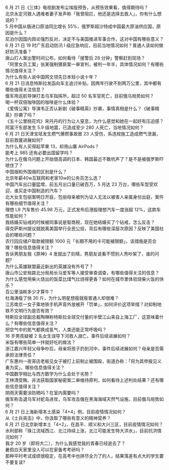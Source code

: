 6 月 21 日《三体》电视剧发布尘埃版预告，从预告效果看，值得期待吗？  
北京永定河救人遇难者妻子发声称「我曾阻拦，他还是选择去救人」，你有什么想说的？  
5 月中国从俄进口原油同比增长 55%，俄罗斯超沙特成中国最大原油供应国，原因是什么？  
尼泊尔因国内舆论强烈反对，决定不与美国推进军事合作，这对中国有哪些意义？  
6 月 21 日 19 时广东启动防汛 Ⅰ 级应急响应，目前当地情况如何？普通人该如何做好防汛准备？  
唐山打人案出警时间公布，如何看待「接警后 28 分钟」警察赶到现场？  
「阿里女员工案」张某强制猥亵案一审宣判，被判一年半，具体情况如何？有哪些情况值得关注？  
为什么有些人说中国网文领先日本轻小说十年？  
6 月 21 日消息特斯拉发函向车主追讨补贴，因两年行驶不到两万公里，其中都有哪些值得关注信息？  
俄军用巡航导弹打击乌军指挥所，超过 50 名军官死亡，目前俄乌局势如何？  
喝一杯双倍咖啡因的咖啡是什么体验？  
《爱情公寓》导演韦正否认新剧《破事精英》抄袭，事情真相是什么？《破事精英》抄袭了吗？  
《五十公里桃花坞》宋丹丹的行为让人窒息，为什么感觉和她在一起好有压迫感？  
阿富汗东部发生 5.9 级地震，已造成至少 280 人死亡，当地情况如何？  
6 月 21 日天津宝坻发生燃气爆燃事故致 23 人受伤，系违规施工造成燃气泄漏，目前救援进展如何?  
为什么有人买得起苹果 13，却用山寨 AirPods？  
能考上 985 还有必要出国留学吗？  
为什么在俄乌问题上开始很高调的日本、韩国最近不敢吭声了？是不是被俄罗斯吓唬住了？  
中国烟和外国烟的区别是什么？  
北京年薪40w互联网和老家10w的公务员怎么选？  
中国汽车出口量猛增，前五月出口量已破百万，5 月达 23 万台，哪些车型受欢迎，谁买走中国制造的汽车？  
北大女生包丽案明日开庭，包丽母亲被列为证人无法以被害人亲属身份出庭，案件有哪些细节值得关注？  
理想 L9 汽车售价 45.98 万元，正式发布后港股理想汽车一度涨超 12%，这款车性能如何？  
我结婚买钻戒的时候被同事说是智商税，现在她结婚买了个钻戒，怎么反击？  
得克萨斯州提议就脱离美国举行全民公投，背后有哪些深层次原因？反映了美国社会的哪些问题？  
农行回应储户取款被限额 1000 元「长期不用的卡可能被限额」，该措施是否合理？哪些信息值得关注？  
告诉男朋友我《原神》4 发就出了刻晴，男朋友说看不惯别人秀吵架了，谁的问题?  
为什么英雄联盟最近新出的英雄没有外号了？  
唐山市公安局路北分局局长马爱军等人接受审查调查，有哪些值得关注的信息？  
为什么感觉用柴火烧出的饭菜比煤气灶烧得更香？如何在城市里体验烧柴火饭的快乐？  
百公里油耗多少才算牛？  
杜海涛瘦了快 30 斤，为什么明星想瘦就瘦普通人却很难？  
江苏南京一女子乘地铁手机声音外放被开「罚单」，如何评价这项举措？对抑制地铁不文明行为是否有效？  
特斯拉全球副总裁陶琳称特斯拉全球交付量的半壁江山来自上海工厂，这意味着什么？有哪些信息值得关注？  
把空气中的氮气都换成氢气，人类还能正常呼吸吗？  
16 岁男孩疑被 2 名女生误导下河救人溺亡，事件后续进展如何？  
米饭有哪些简单一拌就好吃的做法？  
浙江嘉兴年轻父母争吵后，母亲将孩子扔到河中，事件后续进展如何？母亲是否需承担法律责任？  
广东惠州一夜宵店老板见女子被打上前制止被围殴，街道办称：「将为其申报见义勇为奖」，哪些信息值得关注？  
中国数学相比与西方数学为什么会处于劣势？  
王林清受贿、非法获取国家秘密案二审维持原判，如何看待上述判处结果？还有哪些信息值得关注？  
阴雨天需要涂防晒吗？在室内需要吗？  
俄军称击退乌军对蛇岛进攻，乌军攻击俄在黑海海域天然气设施，目前俄乌局势如何？  
6 月 21 日上海新增本土感染「4+4」例，目前疫情情况如何？  
从《士兵突击》中，你汲取了哪些有意义的精神营养？  
6 月 21 日北京新增本土「4+2」，在昌平、顺义和大兴三区，目前疫情情况如何？  
水利部称「珠江流域西江、北江持续上涨，北江可能发生特大洪水」，目前抗洪情况如何？  
我才 20 岁（即将大二），为什么我感觉我的青春已经逝去了？  
暑假白天家里没人可以在家备考考研吗？  
那种平时考试成绩很稳定，在高考中也拼尽全力了的人，结果落差有点大的学生要不要复读?  
